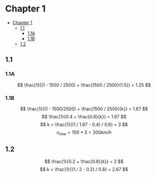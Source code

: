
# Chapter 1

<!-- TOC -->

- [Chapter 1](#chapter-1)
  - [1.1](#11)
    - [1.1A](#11a)
    - [1.1B](#11b)
  - [1.2](#12)

<!-- /TOC -->

## 1.1

### 1.1A

$$
\frac{1}{(1 - 1500 / 2500) + \frac{1500 / 2500}{1.5}} = 1.25
$$

### 1.1B

$$
\frac{1}{(1 - 1500/2500) + \frac{1500 / 2500}{k}} = 1.67
$$
$$
\frac{1}{0.4 + \frac{0.6}{k}} = 1.67
$$
$$
k = \frac{1}{(1 / 1.67 - 0.4) / 0.6} = 3
$$
$$
v_{new} = 100 * 3 = 300 km/h
$$

## 1.2

$$
\frac{1}{0.2 + \frac{0.8}{k}} = 2
$$
$$
k = \frac{1}{(1 / 2 - 0.2) / 0.8} = 2.67
$$
